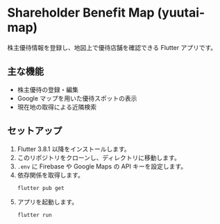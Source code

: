# Shareholder Benefit Map (yuutai-map)

株主優待情報を登録し、地図上で優待店舗を確認できる Flutter アプリです。

## 主な機能
- 株主優待の登録・編集
- Google マップを用いた優待スポットの表示
- 現在地の取得による近隣検索

## セットアップ
1. Flutter 3.8.1 以降をインストールします。
2. このリポジトリをクローンし、ディレクトリに移動します。
3. `.env` に Firebase や Google Maps の API キーを設定します。
4. 依存関係を取得します。
   ```bash
   flutter pub get
   ```
5. アプリを起動します。
   ```bash
   flutter run
   ```